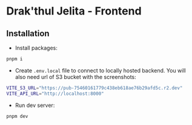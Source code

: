 # Drak'thul Jelita - Frontend

## Installation

- Install packages:

```bash
pnpm i
```

- Create `.env.local` file to connect to locally hosted backend. You will also need url of S3 bucket
  with the screenshots:

```bash
VITE_S3_URL="https://pub-75460161779c438eb618ae76b29afd5c.r2.dev"
VITE_API_URL="http://localhost:8000"
```

- Run dev server:

```bash
pnpm dev
```
